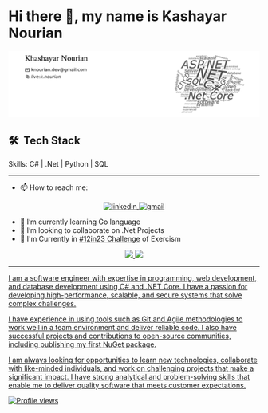 # Hi there 👋, my name is Kashayar Nourian

![Sofware developer](https://raw.githubusercontent.com/knourian/knourian/main/header.png)

## 🛠 &nbsp;Tech Stack

Skills: C# | .Net | Python | SQL

---

- 📫 How to reach me:

<div align="center">
  <a href="https://www.linkedin.com/in/knourian" target="_blank">
  <img align="center" src="https://img.shields.io/badge/-Khashayar%20Nourian-blue?style=flat-square&logo=Linkedin&logoColor=white&link=https://www.linkedin.com/in/knourian" alt="linkedin"/>
  </a><a href="mailto:knourian.dev@gmail.com" target="_blank">
  <img align="center" src="https://img.shields.io/badge/-knourian.dev@gmail.com-05122A?style=flat&logo=gmail" alt="gmail"/>
  </a>
</div>

- 🌱 I’m currently learning Go language
- 👯 I’m looking to collaborate on .Net Projects
- 📍 I'm Currently in [#12in23 Challenge](https://exercism.org/challenges/12in23) of Exercism
  
<div align="center">
  <a href="https://github.com/knourian">
  <img height="180em" src="https://github-readme-stats.vercel.app/api?username=knourian&show_icons=true&theme=radical&include_all_commits=true&count_private=true"/>
  <img height="180em" src="https://github-readme-stats.vercel.app/api/top-langs/?username=knourian&layout=compact&langs_count=7&theme=radical&hide_progress=true"/>
</div>

---

I am a software engineer with expertise in programming, web development, and database development using C# and .NET Core. I have a passion for developing high-performance, scalable, and secure systems that solve complex challenges.

I have experience in using tools such as Git and Agile methodologies to work well in a team environment and deliver reliable code. I also have successful projects and contributions to open-source communities, including publishing my first NuGet package.

I am always looking for opportunities to learn new technologies, collaborate with like-minded individuals, and work on challenging projects that make a significant impact. I have strong analytical and problem-solving skills that enable me to deliver quality software that meets customer expectations.

![Profile views](https://gpvc.arturio.dev/knourian)
